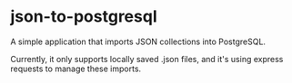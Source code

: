 # json-to-postgresql
A simple application that imports JSON collections into PostgreSQL.

Currently, it only supports locally saved .json files, and it's using express requests to manage these imports.
